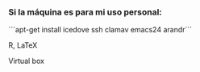 ### Si la máquina es para mi uso personal:
´´´apt-get install icedove ssh clamav emacs24 arandr´´´

R, LaTeX

Virtual box
